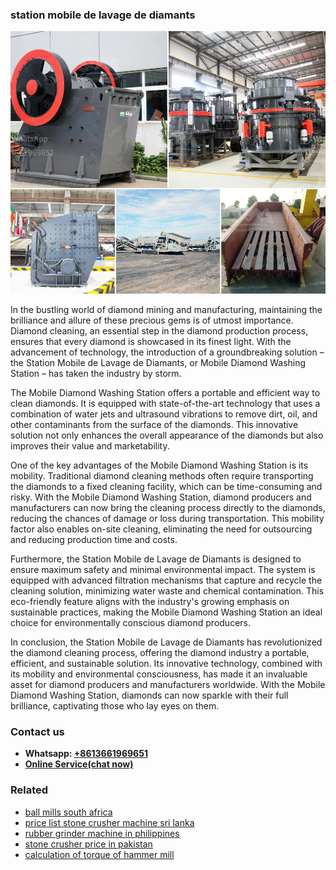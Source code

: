 <h3>station mobile de lavage de diamants</h3><img src='1708408630.jpg' alt=''><p>In the bustling world of diamond mining and manufacturing, maintaining the brilliance and allure of these precious gems is of utmost importance. Diamond cleaning, an essential step in the diamond production process, ensures that every diamond is showcased in its finest light. With the advancement of technology, the introduction of a groundbreaking solution – the Station Mobile de Lavage de Diamants, or Mobile Diamond Washing Station – has taken the industry by storm.</p><p>The Mobile Diamond Washing Station offers a portable and efficient way to clean diamonds. It is equipped with state-of-the-art technology that uses a combination of water jets and ultrasound vibrations to remove dirt, oil, and other contaminants from the surface of the diamonds. This innovative solution not only enhances the overall appearance of the diamonds but also improves their value and marketability.</p><p>One of the key advantages of the Mobile Diamond Washing Station is its mobility. Traditional diamond cleaning methods often require transporting the diamonds to a fixed cleaning facility, which can be time-consuming and risky. With the Mobile Diamond Washing Station, diamond producers and manufacturers can now bring the cleaning process directly to the diamonds, reducing the chances of damage or loss during transportation. This mobility factor also enables on-site cleaning, eliminating the need for outsourcing and reducing production time and costs.</p><p>Furthermore, the Station Mobile de Lavage de Diamants is designed to ensure maximum safety and minimal environmental impact. The system is equipped with advanced filtration mechanisms that capture and recycle the cleaning solution, minimizing water waste and chemical contamination. This eco-friendly feature aligns with the industry's growing emphasis on sustainable practices, making the Mobile Diamond Washing Station an ideal choice for environmentally conscious diamond producers.</p><p>In conclusion, the Station Mobile de Lavage de Diamants has revolutionized the diamond cleaning process, offering the diamond industry a portable, efficient, and sustainable solution. Its innovative technology, combined with its mobility and environmental consciousness, has made it an invaluable asset for diamond producers and manufacturers worldwide. With the Mobile Diamond Washing Station, diamonds can now sparkle with their full brilliance, captivating those who lay eyes on them.</p><h3>Contact us</h3><ul><li><strong>Whatsapp:&nbsp;<a href="https://wa.me/8613661969651">+8613661969651</a></strong></li><li><a href="https://swt.shibang-china.com/?git&amp;zhl&amp;station mobile de lavage de diamants"><strong>Online Service(chat now)</strong></a></li></ul><h3>Related</h3><ul><li><a href='ball mills south africa.md'>ball mills south africa</a></li><li><a href='price list stone crusher machine sri lanka.md'>price list stone crusher machine sri lanka</a></li><li><a href='rubber grinder machine in philippines.md'>rubber grinder machine in philippines</a></li><li><a href='stone crusher price in pakistan.md'>stone crusher price in pakistan</a></li><li><a href='calculation of torque of hammer mill.md'>calculation of torque of hammer mill</a></li></ul>